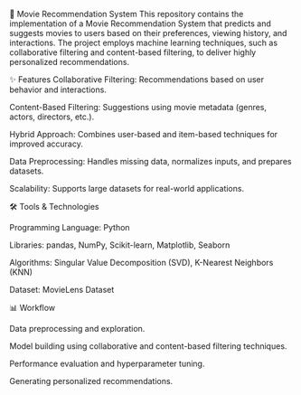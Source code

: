 🎥 Movie Recommendation System This repository contains the implementation of a Movie Recommendation System that predicts and suggests movies to users based on their preferences, viewing history, and interactions. The project employs machine learning techniques, such as collaborative filtering and content-based filtering, to deliver highly personalized recommendations.

✨ Features Collaborative Filtering: Recommendations based on user behavior and interactions.

Content-Based Filtering: Suggestions using movie metadata (genres, actors, directors, etc.).

Hybrid Approach: Combines user-based and item-based techniques for improved accuracy.

Data Preprocessing: Handles missing data, normalizes inputs, and prepares datasets.

Scalability: Supports large datasets for real-world applications.

🛠️ Tools & Technologies

Programming Language: Python

Libraries: pandas, NumPy, Scikit-learn, Matplotlib, Seaborn

Algorithms: Singular Value Decomposition (SVD), K-Nearest Neighbors (KNN)

Dataset: MovieLens Dataset

📊 Workflow

Data preprocessing and exploration.

Model building using collaborative and content-based filtering techniques.

Performance evaluation and hyperparameter tuning.

Generating personalized recommendations.
